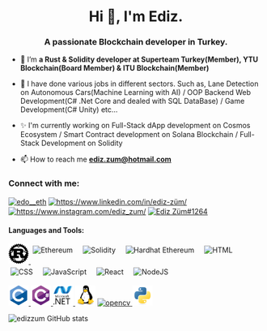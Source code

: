 <h1 align="center">Hi 👋, I'm Ediz.</h1>
<h3 align="center">A passionate Blockchain developer in Turkey.</h3>

- 🌱 I’m **a Rust & Solidity developer at Superteam Turkey(Member), YTU Blockchain(Board Member) & ITU Blockchain(Member)**
- :telescope: I have done various jobs in different sectors. Such as, Lane Detection on Autonomous Cars(Machine Learning with AI) / OOP Backend Web Development(C# .Net Core and dealed with SQL DataBase) / Game Development(C# Unity) etc...
- :sparkles: I'm currently working on Full-Stack dApp development on Cosmos Ecosystem / Smart Contract development on Solana Blockchain / Full-Stack Development on Solidity

- 📫 How to reach me **ediz.zum@hotmail.com**

<h3 align="left">Connect with me:</h3>
<p align="left">
<a href="https://twitter.com/edo__eth" target="blank"><img align="center" src="https://raw.githubusercontent.com/rahuldkjain/github-profile-readme-generator/master/src/images/icons/Social/twitter.svg" alt="edo__eth" height="30" width="40" /></a>
<a href="https://linkedin.com/in/ediz-züm/" target="blank"> <img align="center" src="https://raw.githubusercontent.com/rahuldkjain/github-profile-readme-generator/master/src/images/icons/Social/linked-in-alt.svg" alt="https://www.linkedin.com/in/ediz-züm/" height="30" width="40" /> </a>
<a href="https://instagram.com/ediz_zum/" target="blank"><img align="center" src="https://raw.githubusercontent.com/rahuldkjain/github-profile-readme-generator/master/src/images/icons/Social/instagram.svg" alt="https://www.instagram.com/ediz_zum/" height="30" width="40" /></a>
<a href="https://discord.gg/Ediz Züm#1264" target="blank"><img align="center" src="https://raw.githubusercontent.com/rahuldkjain/github-profile-readme-generator/master/src/images/icons/Social/discord.svg" alt="Ediz Züm#1264" height="30" width="40" /></a>
</p>

#### Languages and Tools:
<p align="left">
<a href="https://www.rust-lang.org" target="_blank" rel="noreferrer"> <img src="https://raw.githubusercontent.com/devicons/devicon/master/icons/rust/rust-plain.svg" alt="rust" width="40" height="40"/> </a>
<img src="https://upload.wikimedia.org/wikipedia/commons/thumb/0/05/Ethereum_logo_2014.svg/1257px-Ethereum_logo_2014.svg.png" alt="Ethereum" height="40" style="vertical-align:top; margin:4px">
   &nbsp;
<img src="https://upload.wikimedia.org/wikipedia/commons/thumb/9/98/Solidity_logo.svg/1200px-Solidity_logo.svg.png" alt="Solidity" height="40" style="vertical-align:top; margin:4px">
   &nbsp;
<img src="https://seeklogo.com/images/H/hardhat-logo-888739EBB4-seeklogo.com.png" alt="Hardhat Ethereum" height="40" style="vertical-align:top; margin:4px">
   &nbsp;

   <img src="https://upload.wikimedia.org/wikipedia/commons/8/82/Devicon-html5-plain.svg" alt="HTML" height="40" style="vertical-align:top; margin:4px">
   &nbsp;
   <img src="https://upload.wikimedia.org/wikipedia/commons/d/d5/CSS3_logo_and_wordmark.svg" alt="CSS" height="40" style="vertical-align:top; margin:4px">
   &nbsp;
   <img src="https://upload.wikimedia.org/wikipedia/commons/9/99/Unofficial_JavaScript_logo_2.svg" alt="JavaScript" height="40" style="vertical-align:top; margin:4px">
   &nbsp;
   <img src="https://upload.wikimedia.org/wikipedia/commons/4/47/React.svg" alt="React" height="40" style="vertical-align:top; margin:4px">
   &nbsp;
   <img src="https://upload.wikimedia.org/wikipedia/commons/d/d9/Node.js_logo.svg" alt="NodeJS" height="40" style="vertical-align:top; margin:4px">
   &nbsp;
  <p align="left"> <a href="https://www.cprogramming.com/" target="_blank" rel="noreferrer"> <img src="https://raw.githubusercontent.com/devicons/devicon/master/icons/c/c-original.svg" alt="c" width="40" height="40"/> </a> <a href="https://www.w3schools.com/cs/" target="_blank" rel="noreferrer"> <img src="https://raw.githubusercontent.com/devicons/devicon/master/icons/csharp/csharp-original.svg" alt="csharp" width="40" height="40"/> </a> <a href="https://dotnet.microsoft.com/" target="_blank" rel="noreferrer"> <img src="https://raw.githubusercontent.com/devicons/devicon/master/icons/dot-net/dot-net-original-wordmark.svg" alt="dotnet" width="40" height="40"/> </a> <img src="https://raw.githubusercontent.com/devicons/devicon/master/icons/linux/linux-original.svg" alt="linux" width="40" height="40"/> </a> <a href="https://opencv.org/" target="_blank" rel="noreferrer"> <img src="https://www.vectorlogo.zone/logos/opencv/opencv-icon.svg" alt="opencv" width="40" height="40"/> </a> <a href="https://www.python.org" target="_blank" rel="noreferrer"> <img src="https://raw.githubusercontent.com/devicons/devicon/master/icons/python/python-original.svg" alt="python" width="40" height="40"/> </a> </p>

</p>

![edizzum GitHub stats](https://github-readme-stats.vercel.app/api?username=edizzum&show_icons=true&theme=radical)
